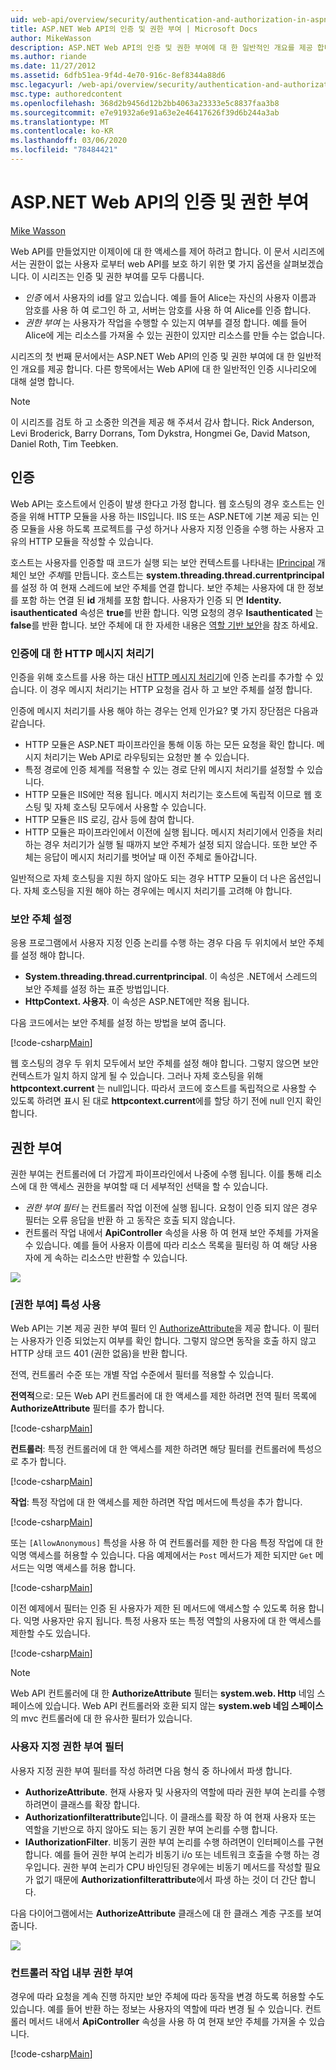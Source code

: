 ```yaml
---
uid: web-api/overview/security/authentication-and-authorization-in-aspnet-web-api
title: ASP.NET Web API의 인증 및 권한 부여 | Microsoft Docs
author: MikeWasson
description: ASP.NET Web API의 인증 및 권한 부여에 대 한 일반적인 개요를 제공 합니다.
ms.author: riande
ms.date: 11/27/2012
ms.assetid: 6dfb51ea-9f4d-4e70-916c-8ef8344a88d6
msc.legacyurl: /web-api/overview/security/authentication-and-authorization-in-aspnet-web-api
msc.type: authoredcontent
ms.openlocfilehash: 368d2b9456d12b2bb4063a23333e5c8837faa3b8
ms.sourcegitcommit: e7e91932a6e91a63e2e46417626f39d6b244a3ab
ms.translationtype: MT
ms.contentlocale: ko-KR
ms.lasthandoff: 03/06/2020
ms.locfileid: "78484421"
---
```

# <a name="authentication-and-authorization-in-aspnet-web-api"></a>ASP.NET Web API의 인증 및 권한 부여

[Mike Wasson](https://github.com/MikeWasson)

Web API를 만들었지만 이제이에 대 한 액세스를 제어 하려고 합니다. 이 문서 시리즈에서는 권한이 없는 사용자 로부터 web API를 보호 하기 위한 몇 가지 옵션을 살펴보겠습니다. 이 시리즈는 인증 및 권한 부여를 모두 다룹니다.

- *인증* 에서 사용자의 id를 알고 있습니다. 예를 들어 Alice는 자신의 사용자 이름과 암호를 사용 하 여 로그인 하 고, 서버는 암호를 사용 하 여 Alice를 인증 합니다.
- *권한 부여* 는 사용자가 작업을 수행할 수 있는지 여부를 결정 합니다. 예를 들어 Alice에 게는 리소스를 가져올 수 있는 권한이 있지만 리소스를 만들 수는 없습니다.

시리즈의 첫 번째 문서에서는 ASP.NET Web API의 인증 및 권한 부여에 대 한 일반적인 개요를 제공 합니다. 다른 항목에서는 Web API에 대 한 일반적인 인증 시나리오에 대해 설명 합니다.

> [!NOTE]
> 이 시리즈를 검토 하 고 소중한 의견을 제공 해 주셔서 감사 합니다. Rick Anderson, Levi Broderick, Barry Dorrans, Tom Dykstra, Hongmei Ge, David Matson, Daniel Roth, Tim Teebken.

## <a name="authentication"></a>인증

Web API는 호스트에서 인증이 발생 한다고 가정 합니다. 웹 호스팅의 경우 호스트는 인증을 위해 HTTP 모듈을 사용 하는 IIS입니다. IIS 또는 ASP.NET에 기본 제공 되는 인증 모듈을 사용 하도록 프로젝트를 구성 하거나 사용자 지정 인증을 수행 하는 사용자 고유의 HTTP 모듈을 작성할 수 있습니다.

호스트는 사용자를 인증할 때 코드가 실행 되는 보안 컨텍스트를 나타내는 [IPrincipal](https://msdn.microsoft.com/library/System.Security.Principal.IPrincipal.aspx) 개체인 보안 *주체*를 만듭니다. 호스트는 **system.threading.thread.currentprincipal**를 설정 하 여 현재 스레드에 보안 주체를 연결 합니다. 보안 주체는 사용자에 대 한 정보를 포함 하는 연결 된 **id** 개체를 포함 합니다. 사용자가 인증 되 면 **Identity. isauthenticated** 속성은 **true**를 반환 합니다. 익명 요청의 경우 **Isauthenticated** 는 **false**를 반환 합니다. 보안 주체에 대 한 자세한 내용은 [역할 기반 보안](https://msdn.microsoft.com/library/shz8h065.aspx)을 참조 하세요.

### <a name="http-message-handlers-for-authentication"></a>인증에 대 한 HTTP 메시지 처리기

인증을 위해 호스트를 사용 하는 대신 [HTTP 메시지 처리기](../advanced/http-message-handlers.md)에 인증 논리를 추가할 수 있습니다. 이 경우 메시지 처리기는 HTTP 요청을 검사 하 고 보안 주체를 설정 합니다.

인증에 메시지 처리기를 사용 해야 하는 경우는 언제 인가요? 몇 가지 장단점은 다음과 같습니다.

- HTTP 모듈은 ASP.NET 파이프라인을 통해 이동 하는 모든 요청을 확인 합니다. 메시지 처리기는 Web API로 라우팅되는 요청만 볼 수 있습니다.
- 특정 경로에 인증 체계를 적용할 수 있는 경로 단위 메시지 처리기를 설정할 수 있습니다.
- HTTP 모듈은 IIS에만 적용 됩니다. 메시지 처리기는 호스트에 독립적 이므로 웹 호스팅 및 자체 호스팅 모두에서 사용할 수 있습니다.
- HTTP 모듈은 IIS 로깅, 감사 등에 참여 합니다.
- HTTP 모듈은 파이프라인에서 이전에 실행 됩니다. 메시지 처리기에서 인증을 처리 하는 경우 처리기가 실행 될 때까지 보안 주체가 설정 되지 않습니다. 또한 보안 주체는 응답이 메시지 처리기를 벗어날 때 이전 주체로 돌아갑니다.

일반적으로 자체 호스팅을 지원 하지 않아도 되는 경우 HTTP 모듈이 더 나은 옵션입니다. 자체 호스팅을 지원 해야 하는 경우에는 메시지 처리기를 고려해 야 합니다.

### <a name="setting-the-principal"></a>보안 주체 설정

응용 프로그램에서 사용자 지정 인증 논리를 수행 하는 경우 다음 두 위치에서 보안 주체를 설정 해야 합니다.

- **System.threading.thread.currentprincipal**. 이 속성은 .NET에서 스레드의 보안 주체를 설정 하는 표준 방법입니다.
- **HttpContext. 사용자**. 이 속성은 ASP.NET에만 적용 됩니다.

다음 코드에서는 보안 주체를 설정 하는 방법을 보여 줍니다.

[!code-csharp[Main](authentication-and-authorization-in-aspnet-web-api/samples/sample1.cs)]

웹 호스팅의 경우 두 위치 모두에서 보안 주체를 설정 해야 합니다. 그렇지 않으면 보안 컨텍스트가 일치 하지 않게 될 수 있습니다. 그러나 자체 호스팅을 위해 **httpcontext.current** 는 null입니다. 따라서 코드에 호스트를 독립적으로 사용할 수 있도록 하려면 표시 된 대로 **httpcontext.current**에를 할당 하기 전에 null 인지 확인 합니다.

## <a name="authorization"></a>권한 부여

권한 부여는 컨트롤러에 더 가깝게 파이프라인에서 나중에 수행 됩니다. 이를 통해 리소스에 대 한 액세스 권한을 부여할 때 더 세부적인 선택을 할 수 있습니다.

- *권한 부여 필터* 는 컨트롤러 작업 이전에 실행 됩니다. 요청이 인증 되지 않은 경우 필터는 오류 응답을 반환 하 고 동작은 호출 되지 않습니다.
- 컨트롤러 작업 내에서 **ApiController** 속성을 사용 하 여 현재 보안 주체를 가져올 수 있습니다. 예를 들어 사용자 이름에 따라 리소스 목록을 필터링 하 여 해당 사용자에 게 속하는 리소스만 반환할 수 있습니다.

![](authentication-and-authorization-in-aspnet-web-api/_static/image1.png)

<a id="auth3"></a>
### <a name="using-the-authorize-attribute"></a>[권한 부여] 특성 사용

Web API는 기본 제공 권한 부여 필터 인 [AuthorizeAttribute](https://msdn.microsoft.com/library/system.web.http.authorizeattribute.aspx)을 제공 합니다. 이 필터는 사용자가 인증 되었는지 여부를 확인 합니다. 그렇지 않으면 동작을 호출 하지 않고 HTTP 상태 코드 401 (권한 없음)을 반환 합니다.

전역, 컨트롤러 수준 또는 개별 작업 수준에서 필터를 적용할 수 있습니다.

**전역적**으로: 모든 Web API 컨트롤러에 대 한 액세스를 제한 하려면 전역 필터 목록에 **AuthorizeAttribute** 필터를 추가 합니다.

[!code-csharp[Main](authentication-and-authorization-in-aspnet-web-api/samples/sample2.cs)]

**컨트롤러**: 특정 컨트롤러에 대 한 액세스를 제한 하려면 해당 필터를 컨트롤러에 특성으로 추가 합니다.

[!code-csharp[Main](authentication-and-authorization-in-aspnet-web-api/samples/sample3.cs)]

**작업**: 특정 작업에 대 한 액세스를 제한 하려면 작업 메서드에 특성을 추가 합니다.

[!code-csharp[Main](authentication-and-authorization-in-aspnet-web-api/samples/sample4.cs)]

또는 `[AllowAnonymous]` 특성을 사용 하 여 컨트롤러를 제한 한 다음 특정 작업에 대 한 익명 액세스를 허용할 수 있습니다. 다음 예제에서는 `Post` 메서드가 제한 되지만 `Get` 메서드는 익명 액세스를 허용 합니다.

[!code-csharp[Main](authentication-and-authorization-in-aspnet-web-api/samples/sample5.cs)]

이전 예제에서 필터는 인증 된 사용자가 제한 된 메서드에 액세스할 수 있도록 허용 합니다. 익명 사용자만 유지 됩니다. 특정 사용자 또는 특정 역할의 사용자에 대 한 액세스를 제한할 수도 있습니다.

[!code-csharp[Main](authentication-and-authorization-in-aspnet-web-api/samples/sample6.cs)]

> [!NOTE]
> Web API 컨트롤러에 대 한 **AuthorizeAttribute** 필터는 **system.web. Http** 네임 스페이스에 있습니다. Web API 컨트롤러와 호환 되지 않는 **system.web 네임 스페이스** 의 mvc 컨트롤러에 대 한 유사한 필터가 있습니다.

### <a name="custom-authorization-filters"></a>사용자 지정 권한 부여 필터

사용자 지정 권한 부여 필터를 작성 하려면 다음 형식 중 하나에서 파생 합니다.

- **AuthorizeAttribute**. 현재 사용자 및 사용자의 역할에 따라 권한 부여 논리를 수행 하려면이 클래스를 확장 합니다.
- **Authorizationfilterattribute**입니다. 이 클래스를 확장 하 여 현재 사용자 또는 역할을 기반으로 하지 않아도 되는 동기 권한 부여 논리를 수행 합니다.
- **IAuthorizationFilter**. 비동기 권한 부여 논리를 수행 하려면이 인터페이스를 구현 합니다. 예를 들어 권한 부여 논리가 비동기 i/o 또는 네트워크 호출을 수행 하는 경우입니다. 권한 부여 논리가 CPU 바인딩된 경우에는 비동기 메서드를 작성할 필요가 없기 때문에 **Authorizationfilterattribute**에서 파생 하는 것이 더 간단 합니다.

다음 다이어그램에서는 **AuthorizeAttribute** 클래스에 대 한 클래스 계층 구조를 보여 줍니다.

![](authentication-and-authorization-in-aspnet-web-api/_static/image2.png)

### <a name="authorization-inside-a-controller-action"></a>컨트롤러 작업 내부 권한 부여

경우에 따라 요청을 계속 진행 하지만 보안 주체에 따라 동작을 변경 하도록 허용할 수도 있습니다. 예를 들어 반환 하는 정보는 사용자의 역할에 따라 변경 될 수 있습니다. 컨트롤러 메서드 내에서 **ApiController** 속성을 사용 하 여 현재 보안 주체를 가져올 수 있습니다.

[!code-csharp[Main](authentication-and-authorization-in-aspnet-web-api/samples/sample7.cs)]
